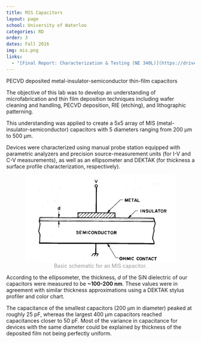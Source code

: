 ```yaml
---
title: MIS Capacitors
layout: page
school: University of Waterloo
categories: RD
order: 3
dates: Fall 2016
img: mis.png
links:
  - "[Final Report: Characterization & Testing (NE 340L)](https://drive.google.com/file/d/1dLPsEwxrJ83Iu4ofvs-TpWYAwjS6XhxA/view?usp=sharing)"
---
```


<div class="intro uw">PECVD deposited metal-insulator-semiconductor thin-film capacitors</div>

The objective of this lab was to develop an understanding of microfabrication and thin film deposition techniques including wafer cleaning and handling, PECVD deposition, RIE (etching), and lithographic patterning.

This understanding was applied to create a 5x5 array of MIS (metal-insulator-semiconductor) capacitors with 5 diameters ranging from 200 μm to 500 μm. 

Devices were characterized using manual probe station equipped with parametric analyzers and precision source-measurement units (for I-V and C-V measurements), as well as an ellipsometer and DEKTAK (for thickness a surface profile characterization, respectively).

<img style="align:center;display: block; margin: 0px auto;" src="images/mis-schematic.png">
<div style="color:#999;text-align: center;">Basic schematic for an MIS capacitor.</div>

According to the ellipsometer, the thickness, <em>d</em> of the SiN dielectric of our capacitors were measured to be <b>~100-200 nm</b>. These values were in agreement with similar thickness approximations using a DEKTAK stylus profiler and color chart.

The capacitance of the smallest capacitors (200 μm in diameter) peaked at roughly 25 pF, whereas the largest 400 μm capacitors reached capacitances closer to 50 pF. Most of the variance in capacitance for devices with the same diameter could be explained by thickness of the deposited film not being perfectly uniform.




